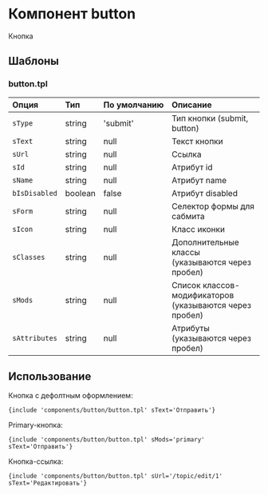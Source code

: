 # Компонент button

Кнопка


## Шаблоны

### button.tpl

| Опция         | Тип         | По&nbsp;умолчанию  | Описание |
| :------------ | :---------- | :----------------- | :------- |
| `sType`       | string      | 'submit'           | Тип кнопки (submit, button) |
| `sText`       | string      | null               | Текст кнопки |
| `sUrl`        | string      | null               | Ссылка |
| `sId`         | string      | null               | Атрибут id |
| `sName`       | string      | null               | Атрибут name |
| `bIsDisabled` | boolean     | false              | Атрибут disabled |
| `sForm`       | string      | null               | Селектор формы для сабмита |
| `sIcon`       | string      | null               | Класс иконки |
| `sClasses`    | string      | null               | Дополнительные классы (указываются через пробел) |
| `sMods`       | string      | null               | Список классов-модификаторов (указываются через пробел) |
| `sAttributes` | string      | null               | Атрибуты (указываются через пробел) |


## Использование

Кнопка с дефолтным оформлением:
```smarty
{include 'components/button/button.tpl' sText='Отправить'}
```

Primary-кнопка:
```smarty
{include 'components/button/button.tpl' sMods='primary' sText='Отправить'}
```

Кнопка-ссылка:
```smarty
{include 'components/button/button.tpl' sUrl='/topic/edit/1' sText='Редактировать'}
```